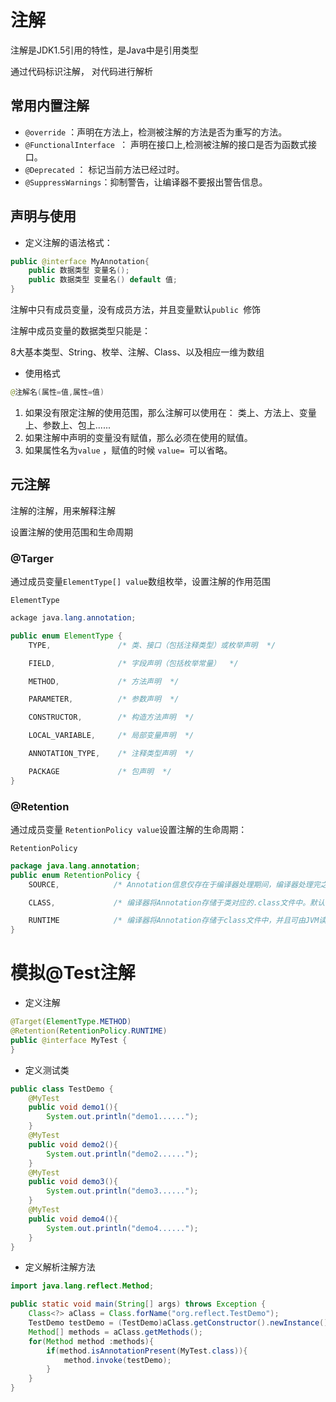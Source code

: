 # 注解

注解是JDK1.5引用的特性，是Java中是引用类型

通过代码标识注解， 对代码进行解析

## 常用内置注解

* `@override` ：声明在方法上，检测被注解的方法是否为重写的方法。
* `@FunctionalInterface `： 声明在接口上,检测被注解的接口是否为函数式接口。
* `@Deprecated` ： 标记当前方法已经过时。
* `@SuppressWarnings`：抑制警告，让编译器不要报出警告信息。



## 声明与使用

* 定义注解的语法格式：

~~~java
public @interface MyAnnotation{
    public 数据类型 变量名();
    public 数据类型 变量名() default 值;
}
~~~

注解中只有成员变量，没有成员方法，并且变量默认`public `修饰

注解中成员变量的数据类型只能是：

8大基本类型、String、枚举、注解、Class、以及相应一维为数组

* 使用格式

~~~java
@注解名(属性=值,属性=值)
~~~

1. 如果没有限定注解的使用范围，那么注解可以使用在：
   类上、方法上、变量上、参数上、包上......
2. 如果注解中声明的变量没有赋值，那么必须在使用的赋值。
3. 如果属性名为`value` ，赋值的时候 `value= `可以省略。



## 元注解

注解的注解，用来解释注解

设置注解的使用范围和生命周期



### @Targer

通过成员变量`ElementType[] value`数组枚举，设置注解的作用范围

`ElementType`

~~~java
ackage java.lang.annotation;

public enum ElementType {
    TYPE,               /* 类、接口（包括注释类型）或枚举声明  */

    FIELD,              /* 字段声明（包括枚举常量）  */

    METHOD,             /* 方法声明  */

    PARAMETER,          /* 参数声明  */

    CONSTRUCTOR,        /* 构造方法声明  */

    LOCAL_VARIABLE,     /* 局部变量声明  */

    ANNOTATION_TYPE,    /* 注释类型声明  */

    PACKAGE             /* 包声明  */
}
~~~

### @Retention

通过成员变量 `RetentionPolicy value`设置注解的生命周期：

`RetentionPolicy`

~~~java
package java.lang.annotation;
public enum RetentionPolicy {
    SOURCE,            /* Annotation信息仅存在于编译器处理期间，编译器处理完之后就没有该Annotation信息了  */

    CLASS,             /* 编译器将Annotation存储于类对应的.class文件中。默认行为  */

    RUNTIME            /* 编译器将Annotation存储于class文件中，并且可由JVM读入 */
}
~~~

# 模拟@Test注解

* 定义注解

~~~java
@Target(ElementType.METHOD)
@Retention(RetentionPolicy.RUNTIME)
public @interface MyTest {
}
~~~

* 定义测试类

~~~java
public class TestDemo {
    @MyTest
    public void demo1(){
        System.out.println("demo1......");
    }
    @MyTest
    public void demo2(){
        System.out.println("demo2......");
    }
    @MyTest
    public void demo3(){
        System.out.println("demo3......");
    }
    @MyTest
    public void demo4(){
        System.out.println("demo4......");
    }
}
~~~

* 定义解析注解方法

~~~java
import java.lang.reflect.Method;

public static void main(String[] args) throws Exception {
    Class<?> aClass = Class.forName("org.reflect.TestDemo");
    TestDemo testDemo = (TestDemo)aClass.getConstructor().newInstance();
    Method[] methods = aClass.getMethods();
    for(Method method :methods){
        if(method.isAnnotationPresent(MyTest.class)){
            method.invoke(testDemo);
        }
    }
}
~~~

